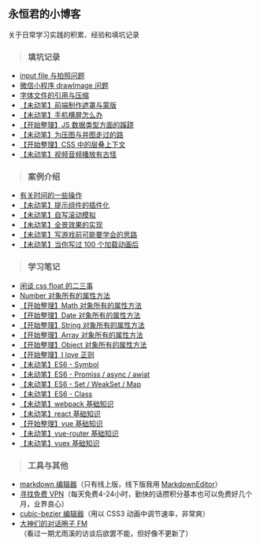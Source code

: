 ## 永恒君的小博客
关于日常学习实践的积累、经验和填坑记录
> ### 填坑记录

* [input file 与拍照问题](https://github.com/foreverZ133/blogs/issues/2)
* [微信小程序 drawImage 问题](https://github.com/foreverZ133/blogs/issues/1)
* [字体文件的引用与压缩](https://github.com/foreverZ133/blogs/issues/3)
* [【未动笔】前端制作遮罩与蒙版](#)
* [【未动笔】手机横屏怎么办](#)
* [【开始整理】JS 数据类型方面的蹊跷](https://github.com/foreverZ133/blogs/issues/13)
* [【未动笔】为压图与并图走过的路](#)
* [【开始整理】CSS 中的层叠上下文](https://github.com/foreverZ133/blogs/issues/15)
* [【未动笔】视频音频播放有古怪](#)

> ### 案例介绍

* [有关时间的一些操作](https://github.com/foreverZ133/blogs/issues/11)
* [【未动笔】提示组件的插件化](#)
* [【未动笔】自写滚动模拟](#)
* [【未动笔】全景效果的实现](#)
* [【未动笔】写游戏前可能要学会的思路](#)
* [【未动笔】当你写过 100 个加载动画后](#)

> ### 学习笔记

* [闲谈 css float 的二三事](https://github.com/foreverZ133/blogs/issues/4)
* [Number 对象所有的属性方法](https://github.com/foreverZ133/blogs/issues/5)
* [【开始整理】Math 对象所有的属性方法](https://github.com/foreverZ133/blogs/issues/6)
* [【开始整理】Date 对象所有的属性方法](https://github.com/foreverZ133/blogs/issues/7)
* [【开始整理】String 对象所有的属性方法](https://github.com/foreverZ133/blogs/issues/8)
* [【开始整理】Array 对象所有的属性方法](https://github.com/foreverZ133/blogs/issues/9)
* [【开始整理】Object 对象所有的属性方法](https://github.com/foreverZ133/blogs/issues/10)
* [【开始整理】I love 正则](https://github.com/foreverZ133/blogs/issues/14)
* [【未动笔】ES6 - Symbol](#)
* [【未动笔】ES6 - Promiss / async / awiat](#)
* [【未动笔】ES6 - Set / WeakSet / Map](#)
* [【未动笔】ES6 - Class](#)
* [【未动笔】webpack 基础知识](#)
* [【未动笔】react 基础知识](#)
* [【开始整理】vue 基础知识](https://github.com/foreverZ133/blogs/issues/12)
* [【未动笔】vue-router 基础知识](#)
* [【未动笔】vuex 基础知识](#)

> ### 工具与其他

* [markdown 编辑器](http://pandao.github.io/editor.md/)（只有线上版，线下版我用 [MarkdownEditor](http://www.appinn.com/markdowneditor/)）
* [寻找免费 VPN](https://www.seednet.me/)（每天免费4-24小时，勤快的话攒积分基本也可以免费好几个月，业界良心）
* [cubic-bezier 编辑器](http://yisibl.github.io/cubic-bezier/)（用以 CSS3 动画中调节速率，非常爽）
* [大神们的对话圈子 FM](http://teahour.fm/)（看过一期尤雨溪的访谈后欲罢不能，但好像不更新了）
